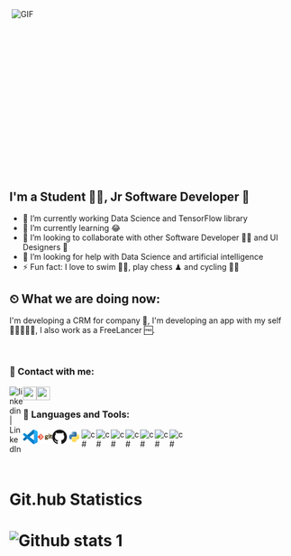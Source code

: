 <img align="right" alt="GIF" src="https://github.com/abhisheknaiidu/abhisheknaiidu/blob/master/code.gif?raw=true" width="500" height="320" />

## I'm a Student 👨‍🎓, Jr Software Developer 🚀
- 🔭 I’m currently working Data Science and TensorFlow library
- 🌱 I’m currently learning 😂
- 👯 I’m looking to collaborate with other Software Developer 👩‍💻 and UI Designers 🎨
- 🤔 I’m looking for help with Data Science and artificial intelligence
- ⚡ Fun fact: I love to swim 🏊‍♀️, play chess ♟ and cycling 🚴‍♀️
## ⏲ What we are doing now:
I'm developing a CRM for company 🚀, 
I'm developing an app with my self 👨🏼‍🤝‍👨🏻,
I also work as a FreeLancer 🆓.

<br />

### 📩 Contact with me:

[<img align="left" alt="linkedin | LinkedIn" width="24px" src="https://raw.githubusercontent.com/peterthehan/peterthehan/master/assets/linkedin.svg" />][linkedin]
[<img align="left" height="24" width="24" src="https://cdn.jsdelivr.net/npm/simple-icons@v4/icons/instagram.svg" />][instagram]
[<img align="left" height="24" width="24" src="https://cdn.jsdelivr.net/npm/simple-icons@v4/icons/gmail.svg" />][gmail]


<br />


### 🔧 Languages and Tools:

[<img align="left" alt="Visual Studio Code" width="26px" src="https://raw.githubusercontent.com/github/explore/80688e429a7d4ef2fca1e82350fe8e3517d3494d/topics/visual-studio-code/visual-studio-code.png" />][vsCode]
[<img align="left" alt="Git" width="26px" src="https://raw.githubusercontent.com/github/explore/80688e429a7d4ef2fca1e82350fe8e3517d3494d/topics/git/git.png" />][git]
[<img align="left" alt="GitHub" width="26px" src="https://raw.githubusercontent.com/github/explore/78df643247d429f6cc873026c0622819ad797942/topics/github/github.png" />][github]

[<img align="left" alt="Python" width="26px" src="https://raw.githubusercontent.com/github/explore/cebd63002168a05a6a642f309227eefeccd92950/topics/python/python.png" />][python]

[<img align="left" alt="c#" width="26px"
src="https://user-images.githubusercontent.com/101366807/209481111-f87305cc-fed7-4b2f-a348-b8d03b86fbee.png" />][c#]













[<img align="left" alt="c#" width="26px"
src="https://user-images.githubusercontent.com/101366807/209481297-6a1e736f-f740-4d79-9352-c18ecbc89e60.png" />][c++]


[<img align="left" alt="c#" width="26px"
src="https://user-images.githubusercontent.com/101366807/209481312-1ec83f53-7799-4463-9348-c92f08fc043c.png" />][c]


[<img align="left" alt="c#" width="26px"
src="https://user-images.githubusercontent.com/101366807/209481345-3618a6d1-59e1-49af-a2ce-9824aeddbb0e.png" />][java]


[<img align="left" alt="c#" width="26px"
src="https://user-images.githubusercontent.com/101366807/209481367-fcdc7b65-2dfd-4346-a9ed-48a2a0796a0e.png" />][tensorflow]


[<img align="left" alt="c#" width="26px"
src="https://user-images.githubusercontent.com/101366807/209481383-4bcddd30-555c-4f03-8606-2b8b2370eca2.png" />][php]


[<img align="left" alt="c#" width="26px"
src="https://user-images.githubusercontent.com/101366807/209481220-7081eb7c-0f2f-48a3-aff8-58a2ccd73349.png" />][html/css]


[html/css]:https://www.w3schools.com/html/html_css.asp
[php]:https://www.php.net
[tensorflow]:https://www.tensorflow.org/?gclid=CjwKCAiAhqCdBhB0EiwAH8M_GqvVlyuWCjx3BRoA6YrEvs5K7a2C9oD0jxUnb4qhZzwkC_Z79sObuxoCYF0QAvD_BwE
[java]:https://www.java.com/
[c]:https://www.w3schools.com/cpp/
[c++]:https://www.w3schools.com/cpp/










<br />




<br />
<br />
<br />


<h1>Git.hub Statistics<h1/>

![Github stats 1](https://github-readme-stats.vercel.app/api?username=Sinfeel&show_icons=true&theme=gradient) 

[instagram]: https://www.instagram.com/mstafa.3455/
[linkedin]: https://www.linkedin.com/in/mustafakaraman55
[gmail]: mailto:mustafa.karaman5534@gmail.com
[vsCode]: https://code.visualstudio.com/
[git]: https://git-scm.com/
[github]: https://github.com/Sinfeel
[python]: https://www.python.org/
[c#]: https://learn.microsoft.com/en-us/dotnet/csharp/
